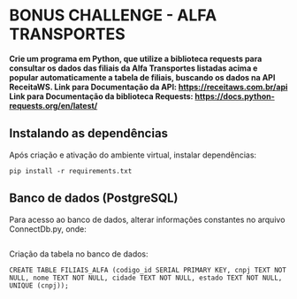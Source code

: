 # BONUS CHALLENGE - ALFA TRANSPORTES

**Crie um programa em Python, que utilize a biblioteca requests para consultar os dados das filiais da Alfa Transportes listadas acima e popular automaticamente a tabela de filiais, buscando os dados na API ReceitaWS. Link para Documentação da API: https://receitaws.com.br/api Link para Documentação da biblioteca Requests: https://docs.python-requests.org/en/latest/**


## Instalando as dependências

Após criação e ativação do ambiente virtual, instalar dependências:

```pip install -r requirements.txt```

## Banco de dados (PostgreSQL)

Para acesso ao banco de dados, alterar informações constantes no arquivo ConnectDb.py, onde:

```host='localhost', database='postgres', user='postgres', password='password123'
```

Criação da tabela no banco de dados:

```CREATE TABLE FILIAIS_ALFA (codigo_id SERIAL PRIMARY KEY, cnpj TEXT NOT NULL, nome TEXT NOT NULL, cidade TEXT NOT NULL, estado TEXT NOT NULL, UNIQUE (cnpj));```

